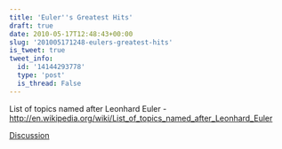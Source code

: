 ```yaml
---
title: 'Euler''s Greatest Hits'
draft: true
date: 2010-05-17T12:48:43+00:00
slug: '201005171248-eulers-greatest-hits'
is_tweet: true
tweet_info:
  id: '14144293778'
  type: 'post'
  is_thread: False
---
```




List of topics named after Leonhard Euler - http://en.wikipedia.org/wiki/List_of_topics_named_after_Leonhard_Euler

[Discussion](https://x.com/sytelus/status/14144293778)
